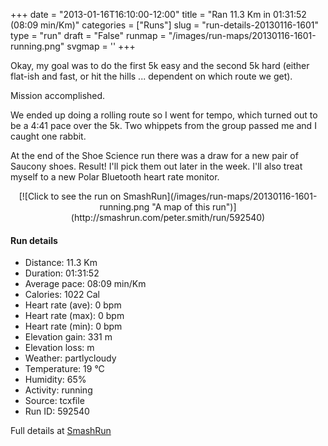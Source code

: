 +++
date = "2013-01-16T16:10:00-12:00"
title = "Ran 11.3 Km in 01:31:52 (08:09 min/Km)"
categories = ["Runs"]
slug = "run-details-20130116-1601"
type = "run"
draft = "False"
runmap = "/images/run-maps/20130116-1601-running.png"
svgmap = '<polyline points="6 15, 10 11, 17 12, 24 3, 25 2, 32 5, 40 10, 52 13, 52 15, 54 16, 56 14, 58 8, 62 5, 73 4, 83 0, 86 1, 92 10, 96 12, 86 22, 81 22, 69 28, 57 27, 54 33, 53 33, 49 47, 44 53, 44 58, 40 60, 32 63, 16 51, 11 51, 11 51, 10 49, 12 46, 20 46, 27 48, 27 45, 25 40, 26 39, 39 35, 43 33, 52 35, 49 47, 49 47, 44 55, 45 61, 52 71, 54 86, 31 94, 28 99, 24 100, 18 100, 18 98, 15 92, 15 81, 16 74, 18 71, 19 62, 10 51, 10 49, 16 39, 16 35, 11 29, 12 25, 4 22, 5 20">'
+++

Okay, my goal was to do the first 5k easy and the second 5k hard (either flat-ish and fast, or hit the hills ... dependent on which route we get). 

Mission accomplished.

We ended up doing a rolling route so I went for tempo, which turned out to be a 4:41 pace over the 5k. Two whippets from the group passed me and I caught one rabbit. 

At the end of the Shoe Science run there was a draw for a new pair of Saucony shoes. Result! I'll pick them out later in the week. I'll also treat myself to a new Polar Bluetooth heart rate monitor. 



<!--more-->

<center>
[![Click to see the run on SmashRun](/images/run-maps/20130116-1601-running.png "A map of this run")](http://smashrun.com/peter.smith/run/592540)
</center>

#### Run details

* Distance: 11.3 Km
* Duration: 01:31:52
* Average pace: 08:09 min/Km
* Calories: 1022 Cal
* Heart rate (ave): 0 bpm
* Heart rate (max): 0 bpm
* Heart rate (min): 0 bpm
* Elevation gain: 331 m
* Elevation loss:  m
* Weather: partlycloudy
* Temperature: 19 &deg;C
* Humidity: 65%
* Activity: running
* Source: tcxfile
* Run ID: 592540

Full details at [SmashRun](http://smashrun.com/peter.smith/run/592540)